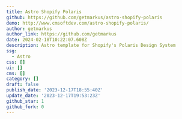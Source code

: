 ```yaml
---
title: Astro Shopify Polaris
github: https://github.com/getmarkus/astro-shopify-polaris
demo: http://www.cmsoftdev.com/astro-shopify-polaris/
author: getmarkus
author_link: https://github.com/getmarkus
date: 2024-02-18T10:22:07.608Z
description: Astro template for Shopify's Polaris Design System
ssg:
  - Astro
css: []
ui: []
cms: []
category: []
draft: false
publish_date: '2023-12-17T18:55:40Z'
update_date: '2023-12-17T19:53:23Z'
github_star: 1
github_fork: 0
---
```


